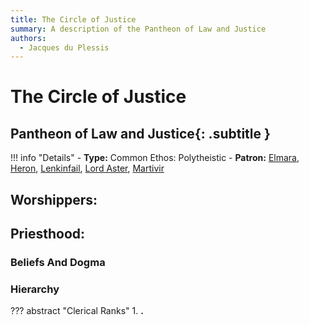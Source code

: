 ```yaml
---
title: The Circle of Justice
summary: A description of the Pantheon of Law and Justice
authors:
  - Jacques du Plessis
---
```


# The Circle of Justice
## Pantheon of Law and Justice{: .subtitle }

!!! info "Details"
    - **Type:** Common Ethos: Polytheistic
    - **Patron:** [Elmara](../deities/elmara.md), [Heron](../deities/heron.md), [Lenkinfail](../deities/lenkinfail.md), [Lord Aster](../deities/lord_aster.md), [Martivir](../deities/martivir.md)

## Worshippers:

## Priesthood:

### Beliefs And Dogma

### Hierarchy

??? abstract "Clerical Ranks"
    1. **.**